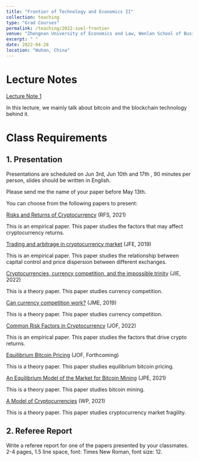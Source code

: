 ```yaml
---
title: "Frontier of Technology and Economics II"
collection: teaching
type: "Grad Courses"
permalink: /teaching/2022-zuel-frontier
venue: "Zhongnan University of Economics and Law, Wenlan School of Business"
excerpt: " "
date: 2022-04-28
location: "Wuhan, China"
---
```


# Lecture Notes

[Lecture Note 1](https://github.com/Anonymous-Y/my_website/blob/528a7beaae7232fc87d98f856e2d24c5ecee9f67/files/zuel/frontier_of_technology_and_economics_ii/letcure_1.pdf)

In this lecture, we mainly talk about bitcoin and the blockchain technology behind it.


# Class Requirements

## 1. Presentation

Presentations are scheduled on Jun 3rd, Jun 10th and 17th , 90 minutes per person, slides should be written in English.  

Please send me the name of your paper before May 13th.

You can choose from the following papers to present:

[Risks and Returns of Cryptocurrency](https://doi.org/10.1093/rfs/hhaa113) (RFS, 2021)

This is an empirical paper. This paper studies the factors that may affect cryptocurrency returns.

[Trading and arbitrage in cryptocurrency market](https://doi.org/10.1016/j.jfineco.2019.07.001) (JFE, 2019)

This is an empirical paper. This paper studies the relationship between capital control and price dispersion between different exchanges.

[Cryptocurrencies, currency competition, and the impossible trinity](https://doi.org/10.1016/j.jinteco.2022.103601) (JIE, 2022)

This is a theory paper. This paper studies currency competition.

[Can currency competition work?](https://doi.org/10.1016/j.jmoneco.2019.07.003) (JME, 2019)

This is a theory paper. This paper studies currency competition.

[Common Risk Factors in Cryptocurrency](https://doi.org/10.1111/jofi.13119) (JOF, 2022)

This is an empirical paper. This paper studies the factors that drive crypto returns.

[Equilibrium Bitcoin Pricing](https://ssrn.com/abstract=3261063) (JOF, Forthcoming)

This is a theory paper. This paper studies equilibrium bitcoin pricing.

[An Equilibrium Model of the Market for Bitcoin Mining](https://doi.org/10.1086/714445) (JPE, 2021)

This is a theory paper. This paper studies bitcoin mining.

[A Model of Cryptocurrencies](https://www.nber.org/papers/w26816) (WP, 2021)

This is a theory paper. This paper studies cryptocurrency market fragility.


## 2. Referee Report

Write a referee report for one of the papers presented by your classmates. 2-4 pages, 1.5 line space, font: Times New Roman, font size: 12.

